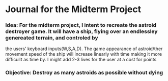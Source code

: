 # Journal for the Midterm Project

### Idea: For the midterm project, I intent to recreate the astroid destroyer game. It will have a ship, flying over an endlessley genereated terrain, and controled by 
the users' keyboard inputs(W,S,A,D). The game appearance of astroid/ther movement speed of the ship will increase linearly with time making it more difficullt as time
by. I might add 2-3 lives for the user at a cost for points

### Objective: Destroy as many astroids as possible without dying
